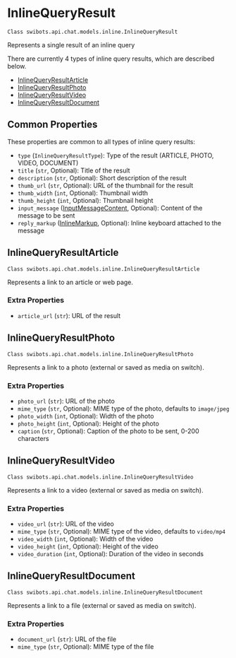 # InlineQueryResult

`Class swibots.api.chat.models.inline.InlineQueryResult`

Represents a single result of an inline query

There are currently 4 types of inline query results, which are described below.

- [InlineQueryResultArticle](#inline_query_result_article)
- [InlineQueryResultPhoto](#inline_query_result_photo)
- [InlineQueryResultVideo](#inline_query_result_video)
- [InlineQueryResultDocument](#inline_query_result_document)


## Common Properties

These properties are common to all types of inline query results:

- `type` (`InlineQueryResultType`): Type of the result (ARTICLE, PHOTO, VIDEO, DOCUMENT)
- `title` (`str`, Optional): Title of the result
- `description` (`str`, Optional): Short description of the result
- `thumb_url` (`str`, Optional): URL of the thumbnail for the result
- `thumb_width` (`int`, Optional): Thumbnail width
- `thumb_height` (`int`, Optional): Thumbnail height
- `input_message` ([InputMessageContent](./input_message_content), Optional): Content of the message to be sent
- `reply_markup` ([InlineMarkup](/docs/api_reference/types/inline_markup), Optional): Inline keyboard attached to the message


## InlineQueryResultArticle

`Class swibots.api.chat.models.inline.InlineQueryResultArticle`

Represents a link to an article or web page.

### Extra Properties

- `article_url` (`str`): URL of the result


## InlineQueryResultPhoto

`Class swibots.api.chat.models.inline.InlineQueryResultPhoto`

Represents a link to a photo (external or saved as media on switch).

### Extra Properties

- `photo_url` (`str`): URL of the photo
- `mime_type` (`str`, Optional): MIME type of the photo, defaults to `image/jpeg`
- `photo_width` (`int`, Optional): Width of the photo
- `photo_height` (`int`, Optional): Height of the photo
- `caption` (`str`, Optional): Caption of the photo to be sent, 0-200 characters


## InlineQueryResultVideo

`Class swibots.api.chat.models.inline.InlineQueryResultVideo`

Represents a link to a video (external or saved as media on switch).

### Extra Properties

- `video_url` (`str`): URL of the video
- `mime_type` (`str`, Optional): MIME type of the video, defaults to `video/mp4`
- `video_width` (`int`, Optional): Width of the video
- `video_height` (`int`, Optional): Height of the video
- `video_duration` (`int`, Optional): Duration of the video in seconds


## InlineQueryResultDocument

`Class swibots.api.chat.models.inline.InlineQueryResultDocument`

Represents a link to a file (external or saved as media on switch).

### Extra Properties

- `document_url` (`str`): URL of the file
- `mime_type` (`str`, Optional): MIME type of the file

